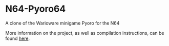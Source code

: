 # N64-Pyoro64
A clone of the Warioware minigame Pyoro for the N64

More information on the project, as well as compilation instructions, can be found [here](https://drive.google.com/drive/u/0/folders/1rOE2zYV2RPPx-2NHRGiGZ-RFx6w_6dAI).
